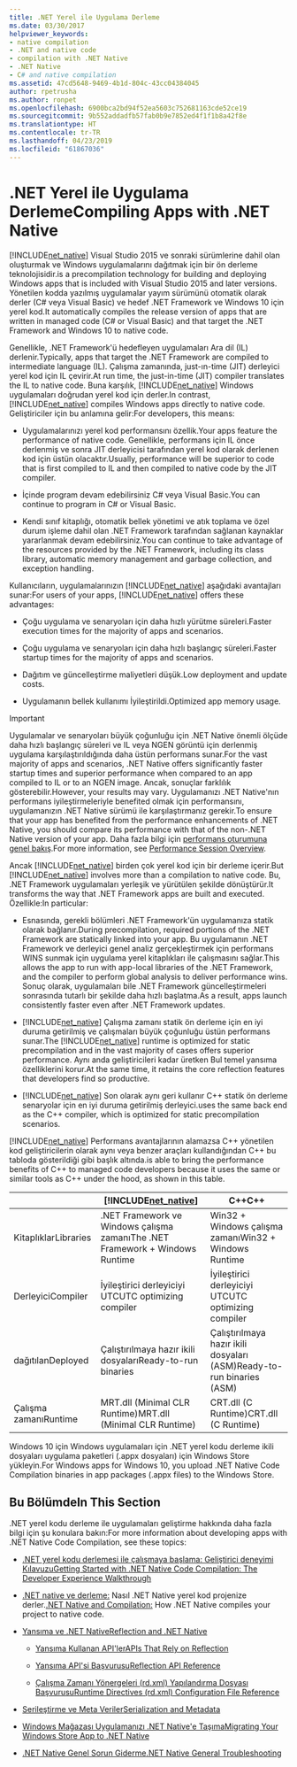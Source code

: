 ```yaml
---
title: .NET Yerel ile Uygulama Derleme
ms.date: 03/30/2017
helpviewer_keywords:
- native compilation
- .NET and native code
- compilation with .NET Native
- .NET Native
- C# and native compilation
ms.assetid: 47cd5648-9469-4b1d-804c-43cc04384045
author: rpetrusha
ms.author: ronpet
ms.openlocfilehash: 6900bca2bd94f52ea5603c752681163cde52ce19
ms.sourcegitcommit: 9b552addadfb57fab0b9e7852ed4f1f1b8a42f8e
ms.translationtype: HT
ms.contentlocale: tr-TR
ms.lasthandoff: 04/23/2019
ms.locfileid: "61867036"
---
```

# <a name="compiling-apps-with-net-native"></a><span data-ttu-id="bd344-102">.NET Yerel ile Uygulama Derleme</span><span class="sxs-lookup"><span data-stu-id="bd344-102">Compiling Apps with .NET Native</span></span>
[!INCLUDE[net_native](../../../includes/net-native-md.md)] <span data-ttu-id="bd344-103">Visual Studio 2015 ve sonraki sürümlerine dahil olan oluşturmak ve Windows uygulamalarını dağıtmak için bir ön derleme teknolojisidir.</span><span class="sxs-lookup"><span data-stu-id="bd344-103">is a precompilation technology for building and deploying Windows apps that is included with Visual Studio 2015 and later versions.</span></span> <span data-ttu-id="bd344-104">Yönetilen kodda yazılmış uygulamalar yayım sürümünü otomatik olarak derler (C# veya Visual Basic) ve hedef .NET Framework ve Windows 10 için yerel kod.</span><span class="sxs-lookup"><span data-stu-id="bd344-104">It automatically compiles the release version of apps that are written in managed code (C# or Visual Basic) and that target the .NET Framework and Windows 10 to native code.</span></span>  
  
 <span data-ttu-id="bd344-105">Genellikle, .NET Framework'ü hedefleyen uygulamaları Ara dil (IL) derlenir.</span><span class="sxs-lookup"><span data-stu-id="bd344-105">Typically, apps that target the .NET Framework are compiled to intermediate language (IL).</span></span> <span data-ttu-id="bd344-106">Çalışma zamanında, just-ın-time (JIT) derleyici yerel kod için IL çevirir.</span><span class="sxs-lookup"><span data-stu-id="bd344-106">At run time, the just-in-time (JIT) compiler translates the IL to native code.</span></span> <span data-ttu-id="bd344-107">Buna karşılık, [!INCLUDE[net_native](../../../includes/net-native-md.md)] Windows uygulamaları doğrudan yerel kod için derler.</span><span class="sxs-lookup"><span data-stu-id="bd344-107">In contrast, [!INCLUDE[net_native](../../../includes/net-native-md.md)] compiles Windows apps directly to native code.</span></span> <span data-ttu-id="bd344-108">Geliştiriciler için bu anlamına gelir:</span><span class="sxs-lookup"><span data-stu-id="bd344-108">For developers, this means:</span></span>  
  
- <span data-ttu-id="bd344-109">Uygulamalarınızı yerel kod performansını özellik.</span><span class="sxs-lookup"><span data-stu-id="bd344-109">Your apps feature the performance of native code.</span></span> <span data-ttu-id="bd344-110">Genellikle, performans için IL önce derlenmiş ve sonra JIT derleyicisi tarafından yerel kod olarak derlenen kod için üstün olacaktır.</span><span class="sxs-lookup"><span data-stu-id="bd344-110">Usually, performance will be superior to code that is first compiled to IL and then compiled to native code by the JIT compiler.</span></span> 
  
- <span data-ttu-id="bd344-111">İçinde program devam edebilirsiniz C# veya Visual Basic.</span><span class="sxs-lookup"><span data-stu-id="bd344-111">You can continue to program in C# or Visual Basic.</span></span>  
  
- <span data-ttu-id="bd344-112">Kendi sınıf kitaplığı, otomatik bellek yönetimi ve atık toplama ve özel durum işleme dahil olan .NET Framework tarafından sağlanan kaynaklar yararlanmak devam edebilirsiniz.</span><span class="sxs-lookup"><span data-stu-id="bd344-112">You can continue to take advantage of the resources provided by the .NET Framework, including its class library, automatic memory management and garbage collection, and exception handling.</span></span>  
  
 <span data-ttu-id="bd344-113">Kullanıcıların, uygulamalarınızın [!INCLUDE[net_native](../../../includes/net-native-md.md)] aşağıdaki avantajları sunar:</span><span class="sxs-lookup"><span data-stu-id="bd344-113">For users of your apps, [!INCLUDE[net_native](../../../includes/net-native-md.md)] offers these advantages:</span></span>  
  
- <span data-ttu-id="bd344-114">Çoğu uygulama ve senaryoları için daha hızlı yürütme süreleri.</span><span class="sxs-lookup"><span data-stu-id="bd344-114">Faster execution times for the majority of apps and scenarios.</span></span>
  
- <span data-ttu-id="bd344-115">Çoğu uygulama ve senaryoları için daha hızlı başlangıç süreleri.</span><span class="sxs-lookup"><span data-stu-id="bd344-115">Faster startup times for the majority of apps and scenarios.</span></span> 
  
- <span data-ttu-id="bd344-116">Dağıtım ve güncelleştirme maliyetleri düşük.</span><span class="sxs-lookup"><span data-stu-id="bd344-116">Low deployment and update costs.</span></span>  
  
- <span data-ttu-id="bd344-117">Uygulamanın bellek kullanımı İyileştirildi.</span><span class="sxs-lookup"><span data-stu-id="bd344-117">Optimized app memory usage.</span></span>  

> [!IMPORTANT]
> <span data-ttu-id="bd344-118">Uygulamalar ve senaryoları büyük çoğunluğu için .NET Native önemli ölçüde daha hızlı başlangıç süreleri ve IL veya NGEN görüntü için derlenmiş uygulama karşılaştırıldığında daha üstün performans sunar.</span><span class="sxs-lookup"><span data-stu-id="bd344-118">For the vast majority of apps and scenarios, .NET Native offers significantly faster startup times and superior performance when compared to an app compiled to IL or to an NGEN image.</span></span> <span data-ttu-id="bd344-119">Ancak, sonuçlar farklılık gösterebilir.</span><span class="sxs-lookup"><span data-stu-id="bd344-119">However, your results may vary.</span></span> <span data-ttu-id="bd344-120">Uygulamanızı .NET Native'nın performans iyileştirmeleriyle benefited olmak için performansını, uygulamanızın .NET Native sürümü ile karşılaştırmanız gerekir.</span><span class="sxs-lookup"><span data-stu-id="bd344-120">To ensure that your app has benefited from the performance enhancements of .NET Native, you should compare its performance with that of the non-.NET Native version of your app.</span></span> <span data-ttu-id="bd344-121">Daha fazla bilgi için [performans oturumuna genel bakış](https://docs.microsoft.com/visualstudio/profiling/performance-session-overview).</span><span class="sxs-lookup"><span data-stu-id="bd344-121">For more information, see [Performance Session Overview](https://docs.microsoft.com/visualstudio/profiling/performance-session-overview).</span></span>
 
<span data-ttu-id="bd344-122">Ancak [!INCLUDE[net_native](../../../includes/net-native-md.md)] birden çok yerel kod için bir derleme içerir.</span><span class="sxs-lookup"><span data-stu-id="bd344-122">But [!INCLUDE[net_native](../../../includes/net-native-md.md)] involves more than a compilation to native code.</span></span> <span data-ttu-id="bd344-123">Bu, .NET Framework uygulamaları yerleşik ve yürütülen şekilde dönüştürür.</span><span class="sxs-lookup"><span data-stu-id="bd344-123">It transforms the way that .NET Framework apps are built and executed.</span></span> <span data-ttu-id="bd344-124">Özellikle:</span><span class="sxs-lookup"><span data-stu-id="bd344-124">In particular:</span></span>  
  
- <span data-ttu-id="bd344-125">Esnasında, gerekli bölümleri .NET Framework'ün uygulamanıza statik olarak bağlanır.</span><span class="sxs-lookup"><span data-stu-id="bd344-125">During precompilation, required portions of the .NET Framework are statically linked into your app.</span></span> <span data-ttu-id="bd344-126">Bu uygulamanın .NET Framework ve derleyici genel analiz gerçekleştirmek için performans WINS sunmak için uygulama yerel kitaplıkları ile çalışmasını sağlar.</span><span class="sxs-lookup"><span data-stu-id="bd344-126">This allows the app to run with app-local libraries of the .NET Framework, and the compiler to perform global analysis to deliver performance wins.</span></span> <span data-ttu-id="bd344-127">Sonuç olarak, uygulamaları bile .NET Framework güncelleştirmeleri sonrasında tutarlı bir şekilde daha hızlı başlatma.</span><span class="sxs-lookup"><span data-stu-id="bd344-127">As a result, apps launch consistently faster even after .NET Framework updates.</span></span>  
  
- <span data-ttu-id="bd344-128">[!INCLUDE[net_native](../../../includes/net-native-md.md)] Çalışma zamanı statik ön derleme için en iyi duruma getirilmiş ve çalışmaları büyük çoğunluğu üstün performans sunar.</span><span class="sxs-lookup"><span data-stu-id="bd344-128">The [!INCLUDE[net_native](../../../includes/net-native-md.md)] runtime is optimized for static precompilation and in the vast majority of cases offers superior performance.</span></span> <span data-ttu-id="bd344-129">Aynı anda geliştiricileri kadar üretken Bul temel yansıma özelliklerini korur.</span><span class="sxs-lookup"><span data-stu-id="bd344-129">At the same time, it retains the core reflection features that developers find so productive.</span></span>  
  
- [!INCLUDE[net_native](../../../includes/net-native-md.md)] <span data-ttu-id="bd344-130">Son olarak aynı geri kullanır C++ statik ön derleme senaryolar için en iyi duruma getirilmiş derleyici.</span><span class="sxs-lookup"><span data-stu-id="bd344-130">uses the same back end as the C++ compiler, which is optimized for static precompilation scenarios.</span></span>  
  
 [!INCLUDE[net_native](../../../includes/net-native-md.md)] <span data-ttu-id="bd344-131">Performans avantajlarının alamazsa C++ yönetilen kod geliştiricilerin olarak aynı veya benzer araçları kullandığından C++ bu tabloda gösterildiği gibi başlık altında.</span><span class="sxs-lookup"><span data-stu-id="bd344-131">is able to bring the performance benefits of C++ to managed code developers because it uses the same or similar tools as C++ under the hood, as shown in this table.</span></span>  
  
||[!INCLUDE[net_native](../../../includes/net-native-md.md)]|<span data-ttu-id="bd344-132">C++</span><span class="sxs-lookup"><span data-stu-id="bd344-132">C++</span></span>|  
|-|----------------------------------------------------------------|-----------|  
|<span data-ttu-id="bd344-133">Kitaplıklar</span><span class="sxs-lookup"><span data-stu-id="bd344-133">Libraries</span></span>|<span data-ttu-id="bd344-134">.NET Framework ve Windows çalışma zamanı</span><span class="sxs-lookup"><span data-stu-id="bd344-134">The .NET Framework + Windows Runtime</span></span>|<span data-ttu-id="bd344-135">Win32 + Windows çalışma zamanı</span><span class="sxs-lookup"><span data-stu-id="bd344-135">Win32 + Windows Runtime</span></span>|  
|<span data-ttu-id="bd344-136">Derleyici</span><span class="sxs-lookup"><span data-stu-id="bd344-136">Compiler</span></span>|<span data-ttu-id="bd344-137">İyileştirici derleyiciyi UTC</span><span class="sxs-lookup"><span data-stu-id="bd344-137">UTC optimizing compiler</span></span>|<span data-ttu-id="bd344-138">İyileştirici derleyiciyi UTC</span><span class="sxs-lookup"><span data-stu-id="bd344-138">UTC optimizing compiler</span></span>|  
|<span data-ttu-id="bd344-139">dağıtılan</span><span class="sxs-lookup"><span data-stu-id="bd344-139">Deployed</span></span>|<span data-ttu-id="bd344-140">Çalıştırılmaya hazır ikili dosyaları</span><span class="sxs-lookup"><span data-stu-id="bd344-140">Ready-to-run binaries</span></span>|<span data-ttu-id="bd344-141">Çalıştırılmaya hazır ikili dosyaları (ASM)</span><span class="sxs-lookup"><span data-stu-id="bd344-141">Ready-to-run binaries (ASM)</span></span>|  
|<span data-ttu-id="bd344-142">Çalışma zamanı</span><span class="sxs-lookup"><span data-stu-id="bd344-142">Runtime</span></span>|<span data-ttu-id="bd344-143">MRT.dll (Minimal CLR Runtime)</span><span class="sxs-lookup"><span data-stu-id="bd344-143">MRT.dll (Minimal CLR Runtime)</span></span>|<span data-ttu-id="bd344-144">CRT.dll (C Runtime)</span><span class="sxs-lookup"><span data-stu-id="bd344-144">CRT.dll (C Runtime)</span></span>|  
  
 <span data-ttu-id="bd344-145">Windows 10 için Windows uygulamaları için .NET yerel kodu derleme ikili dosyaları uygulama paketleri (.appx dosyaları) için Windows Store yükleyin.</span><span class="sxs-lookup"><span data-stu-id="bd344-145">For Windows apps for Windows 10, you upload .NET Native Code Compilation binaries in app packages (.appx files) to the Windows Store.</span></span>  
  
## <a name="in-this-section"></a><span data-ttu-id="bd344-146">Bu Bölümde</span><span class="sxs-lookup"><span data-stu-id="bd344-146">In This Section</span></span>  
 <span data-ttu-id="bd344-147">.NET yerel kodu derleme ile uygulamaları geliştirme hakkında daha fazla bilgi için şu konulara bakın:</span><span class="sxs-lookup"><span data-stu-id="bd344-147">For more information about developing apps with .NET Native Code Compilation, see these topics:</span></span>  
  
- [<span data-ttu-id="bd344-148">.NET yerel kodu derlemesi ile çalışmaya başlama: Geliştirici deneyimi Kılavuzu</span><span class="sxs-lookup"><span data-stu-id="bd344-148">Getting Started with .NET Native Code Compilation: The Developer Experience Walkthrough</span></span>](../../../docs/framework/net-native/getting-started-with-net-native.md)  
  
- <span data-ttu-id="bd344-149">[.NET native ve derleme:](../../../docs/framework/net-native/net-native-and-compilation.md) Nasıl .NET Native yerel kod projenize derler.</span><span class="sxs-lookup"><span data-stu-id="bd344-149">[.NET Native and Compilation:](../../../docs/framework/net-native/net-native-and-compilation.md) How .NET Native compiles your project to native code.</span></span>  
  
- [<span data-ttu-id="bd344-150">Yansıma ve .NET Native</span><span class="sxs-lookup"><span data-stu-id="bd344-150">Reflection and .NET Native</span></span>](../../../docs/framework/net-native/reflection-and-net-native.md)  
  
    - [<span data-ttu-id="bd344-151">Yansıma Kullanan API'ler</span><span class="sxs-lookup"><span data-stu-id="bd344-151">APIs That Rely on Reflection</span></span>](../../../docs/framework/net-native/apis-that-rely-on-reflection.md)  
  
    - [<span data-ttu-id="bd344-152">Yansıma API'si Başvurusu</span><span class="sxs-lookup"><span data-stu-id="bd344-152">Reflection API Reference</span></span>](../../../docs/framework/net-native/net-native-reflection-api-reference.md)  
  
    - [<span data-ttu-id="bd344-153">Çalışma Zamanı Yönergeleri (rd.xml) Yapılandırma Dosyası Başvurusu</span><span class="sxs-lookup"><span data-stu-id="bd344-153">Runtime Directives (rd.xml) Configuration File Reference</span></span>](../../../docs/framework/net-native/runtime-directives-rd-xml-configuration-file-reference.md)  
  
- [<span data-ttu-id="bd344-154">Serileştirme ve Meta Veriler</span><span class="sxs-lookup"><span data-stu-id="bd344-154">Serialization and Metadata</span></span>](../../../docs/framework/net-native/serialization-and-metadata.md)  
  
- [<span data-ttu-id="bd344-155">Windows Mağazası Uygulamanızı .NET Native'e Taşıma</span><span class="sxs-lookup"><span data-stu-id="bd344-155">Migrating Your Windows Store App to .NET Native</span></span>](../../../docs/framework/net-native/migrating-your-windows-store-app-to-net-native.md)  
  
- [<span data-ttu-id="bd344-156">.NET Native Genel Sorun Giderme</span><span class="sxs-lookup"><span data-stu-id="bd344-156">.NET Native General Troubleshooting</span></span>](../../../docs/framework/net-native/net-native-general-troubleshooting.md)
